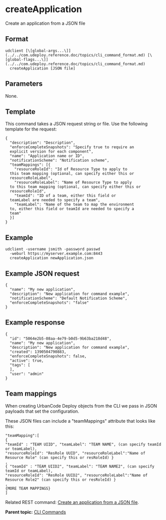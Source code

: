 # createApplication

Create an application from a JSON file

## Format

```
udclient [\[global-args...\]](../../com.udeploy.reference.doc/topics/cli_command_format.md) [\[global-flags...\]](../../com.udeploy.reference.doc/topics/cli_command_format.md)
  createApplication [JSON file]
```

## Parameters

None.

## Template

This command takes a JSON request string or file. Use the following template for the request:

```
{
  "description": "Description",
  "enforceCompleteSnapshots": "Specify true to require an 
  explicit version for each component",
  "name": "Application name or ID",
  "notificationScheme": "Notification scheme",
  "teamMappings": [{
    "resourceRoleId": "Id of Resource Type to apply to 
  this team mapping (optional, can specify either this or 
  resourceRoleLabel",
    "resourceRoleLabel": "Name of Resource Type to apply 
  to this team mapping (optional, can specify either this or 
  resourceRoleId",
    "teamId": "ID of a team, either this field or 
  teamLabel are needed to specify a team",
    "teamLabel": "Name of the team to map the environment 
  to, either this field or teamId are needed to specify a 
  team"
  }]
}

```

## Example

```
udclient -username jsmith -password passwd 
  -weburl https://myserver.example.com:8443
  createApplication newApplication.json
```

## Example JSON request

```
{
  "name": "My new application",
  "description": "New application for command example",
  "notificationScheme": "Default Notification Scheme",
  "enforceCompleteSnapshots": "false"
}
```

## Example response

```
{
  "id": "5064e2b5-08aa-4e79-b0d5-9b63ba218d48",
  "name": "My new application",
  "description": "New application for command example",
  "created": 1390504790883,
  "enforceCompleteSnapshots": false,
  "active": true,
  "tags": [
  ],
  "user": "admin"
}
```

## Team mappings

When creating UrbanCode Deploy objects from the CLI we pass in JSON payloads that set the configuration.

These JSON files can include a "teamMappings" attribute that looks like this:

```
"teamMapping":[ 
{ 
"teamId" : "TEAM UIID", "teamLabel": "TEAM NAME", (can specify teamId or teamLabel), 
"resourceRoleId": "ResRole UUID", "resourceRoleLabel":"Name of Resource Role" (can specify this or resRoleId) }
,
{ "teamId" : "TEAM UIID2", "teamLabel": "TEAM NAME2", (can specify teamId or teamLabel), 
"resourceRoleId": "ResRole UUID2", "resourceRoleLabel":"Name of Resource Role2" (can specify this or resRoleId) }
,
{MORE TEAM MAPPINGS}
]
```

Related REST command: [Create an application from a JSON file](rest_cli_application_create_put.md).

**Parent topic:** [CLI Commands](../../com.udeploy.reference.doc/topics/cli_commands.md)

